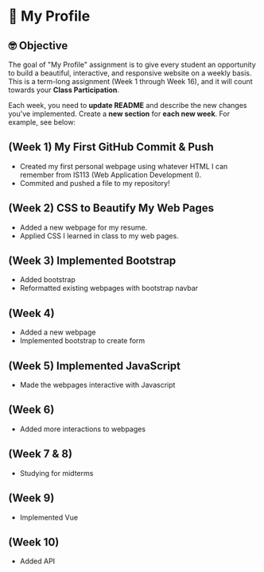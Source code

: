 # :wave: My Profile

## 🤓 Objective
The goal of "My Profile" assignment is to give every student an opportunity to build a beautiful, interactive, and responsive website on a weekly basis. This is a term-long assignment (Week 1 through Week 16), and it will count towards your **Class Participation**.

Each week, you need to **update README** and describe the new changes you've implemented. Create a **new section** for **each new week**. For example, see below:

## (Week 1) My First GitHub Commit & Push
* Created my first personal webpage using whatever HTML I can remember from IS113 (Web Application Development I).
* Commited and pushed a file to my repository!

## (Week 2) CSS to Beautify My Web Pages
* Added a new webpage for my resume.
* Applied CSS I learned in class to my web pages.

## (Week 3) Implemented Bootstrap
* Added bootstrap
* Reformatted existing webpages with bootstrap navbar

## (Week 4)
* Added a new webpage
* Implemented bootstrap to create form

## (Week 5) Implemented JavaScript
* Made the webpages interactive with Javascript

## (Week 6)
* Added more interactions to webpages

## (Week 7 & 8)
* Studying for midterms

## (Week 9)
* Implemented Vue

## (Week 10)
* Added API



